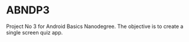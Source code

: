 # ABNDP3
Project No 3 for Android Basics Nanodegree. The objective is to create a single screen quiz app.
